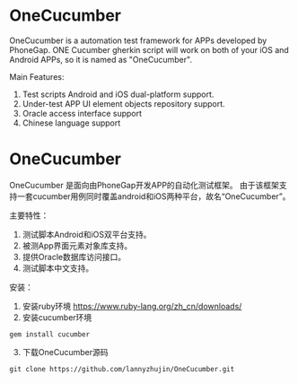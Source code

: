 # OneCucumber
OneCucumber is a automation test framework for APPs developed by PhoneGap. 
ONE Cucumber gherkin script will work on both of your iOS and Android APPs, so it is named as "OneCucumber".

Main Features:

1. Test scripts Android and iOS dual-platform support.
2. Under-test APP UI element objects repository support.
3. Oracle access interface support
4. Chinese language support


# OneCucumber
OneCucumber 是面向由PhoneGap开发APP的自动化测试框架。
由于该框架支持一套cucumber用例同时覆盖android和iOS两种平台，故名“OneCucumber”。

主要特性：

1. 测试脚本Android和iOS双平台支持。
2. 被测App界面元素对象库支持。
3. 提供Oracle数据库访问接口。
4. 测试脚本中文支持。

安装：
1. 安装ruby环境 
   https://www.ruby-lang.org/zh_cn/downloads/
2. 安装cucumber环境
```
gem install cucumber
```
3. 下载OneCucumber源码
```
git clone https://github.com/lannyzhujin/OneCucumber.git
```
